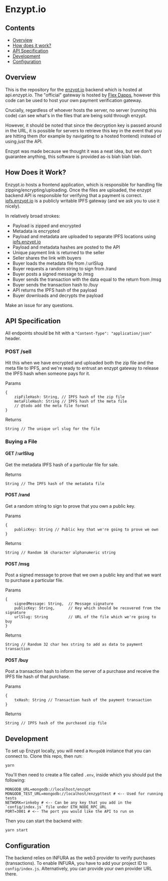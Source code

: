 # Enzypt.io

## Contents

- [Overview](#overview)
- [How does it work?](#how-does-it-work)
- [API Specification](#api-specification)
- [Development](#development)
- [Configuration](#configuration)

## Overview
This is the repository for the [enzypt.io](https://enzypt.io) backend which is hosted at api.enzypt.io. The "official" gateway is hosted by [Flex Dapps](https://flexdapps.com), however this code can be used to host your own payment verification gateway.

Crucially, regardless of whoever hosts the server, no server (running this code) can see what's in the files that are being sold through enzypt.

However, it should be noted that since the decryption key is passed around in the URL, it is possible for servers to retrieve this key in the event that you are hitting them (for example by navigating to a hosted frontend) instead of using _just_ the API.

Enzypt was made because we thought it was a neat idea, but we don't guarantee anything, this software is provided as-is blah blah blah.

## How Does it Work?
Enzypt.io hosts a frontend application, which is responsible for handling file zipping/encrypting/uploading. Once the files are uploaded, the enzypt backend API is responsible for verifying that a payment is correct. [ipfs.enzypt.io](https://ipfs.enzypt.io) is a publicly writable IPFS gateway (and we ask you to use it nicely).

In relatively broad strokes:

- Payload is zipped and encrypted
- Metadata is encrypted
- Payload and metadata are uploaded to separate IPFS locations using [ipfs.enzypt.io](https://ipfs.enzypt.io)
- Payload and metadata hashes are posted to the API
- Unique payment link is returned to the seller
- Seller shares the link with buyers
- Buyer loads the metadata file from /:urlSlug
- Buyer requests a random string to sign from /rand
- Buyer posts a signed message to /msg
- Buyer sends the transaction with the data equal to the return from /msg
- Buyer sends the transaction hash to /buy
- API returns the IPFS hash of the payload
- Buyer downloads and decrypts the payload

Make an issue for any questions.

## API Specification
All endpoints should be hit with a `"Content-Type": "application/json"` header.

### POST /sell

Hit this when we have encrypted and uploaded both the zip file and the meta file to IPFS, and we're ready to entrust an enzypt gateway to release the IPFS hash when someone pays for it.

Params

```
{
    zipFileHash: String, // IPFS hash of the zip file
    metaFileHash: String // IPFS hash of the meta file
    // @todo add the meta file format
}
```

Returns

```
String // The unique url slug for the file
```

### Buying a File

#### GET /:urlSlug

Get the metadata IPFS hash of a particular file for sale.

Returns

```
String // The IPFS hash of the metadata file
```

#### POST /rand

Get a random string to sign to prove that you own a public key.

Params

```
{
    publicKey: String // Public key that we're going to prove we own
}
```

Returns

```
String // Random 16 character alphanumeric string
```

#### POST /msg

Post a signed message to prove that we own a public key and that we want to purchase a particular file.

Params

```
{
    signedMessage: String,  // Message signature
    publicKey: String,      // Key which should be recovered from the signature
    urlSlug: String         // URL of the file which we're going to buy
}
```

Returns

```
String // Random 32 char hex string to add as data to payment transaction
```

#### POST /buy

Post a transaction hash to inform the server of a purchase and receive the IPFS file hash of that purchase.

Params

```
{
    txHash: String // Transaction hash of the payment transaction
}
```

Returns

```
String // IPFS hash of the purchased zip file
```

## Development

To set up Enzypt locally, you will need a `MongoDB` instance that you can connect to. Clone this repo, then run:

```
yarn
```

You'll then need to create a file called `.env`, inside which you should put the following:

```
MONGODB_URL=mongodb://localhost/enzypt
MONGODB_TEST_URL=mongodb://localhost/enzypttest # <-- Used for running tests
NETWORK=rinkeby # <-- Can be any key that you add in the `config/index.js` file under ETH_NODE_RPC_URL
PORT=3001 # <-- The port you would like the API to run on
```

Then you can start the backend with:

```
yarn start
```

## Configuration

The backend relies on INFURA as the web3 provider to verify purchases (transactions). To enable INFURA, you have to add your project ID to `config/index.js`. Alternatively, you can provide your own provider URL there.
